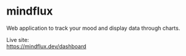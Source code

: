# mindflux

Web application to track your mood and display data through charts.

Live site: <br/>
https://mindflux.dev/dashboard
